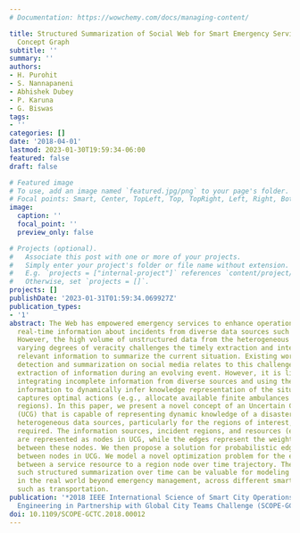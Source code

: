 ```yaml
---
# Documentation: https://wowchemy.com/docs/managing-content/

title: Structured Summarization of Social Web for Smart Emergency Services by Uncertain
  Concept Graph
subtitle: ''
summary: ''
authors:
- H. Purohit
- S. Nannapaneni
- Abhishek Dubey
- P. Karuna
- G. Biswas
tags:
- ''
categories: []
date: '2018-04-01'
lastmod: 2023-01-30T19:59:34-06:00
featured: false
draft: false

# Featured image
# To use, add an image named `featured.jpg/png` to your page's folder.
# Focal points: Smart, Center, TopLeft, Top, TopRight, Left, Right, BottomLeft, Bottom, BottomRight.
image:
  caption: ''
  focal_point: ''
  preview_only: false

# Projects (optional).
#   Associate this post with one or more of your projects.
#   Simply enter your project's folder or file name without extension.
#   E.g. `projects = ["internal-project"]` references `content/project/deep-learning/index.md`.
#   Otherwise, set `projects = []`.
projects: []
publishDate: '2023-01-31T01:59:34.069927Z'
publication_types:
- '1'
abstract: The Web has empowered emergency services to enhance operations by collecting
  real-time information about incidents from diverse data sources such as social media.
  However, the high volume of unstructured data from the heterogeneous sources with
  varying degrees of veracity challenges the timely extraction and integration of
  relevant information to summarize the current situation. Existing work on event
  detection and summarization on social media relates to this challenge of timely
  extraction of information during an evolving event. However, it is limited in both
  integrating incomplete information from diverse sources and using the integrated
  information to dynamically infer knowledge representation of the situation that
  captures optimal actions (e.g., allocate available finite ambulances to incident
  regions). In this paper, we present a novel concept of an Uncertain Concept Graph
  (UCG) that is capable of representing dynamic knowledge of a disaster event from
  heterogeneous data sources, particularly for the regions of interest, and resources/services
  required. The information sources, incident regions, and resources (e.g., ambulances)
  are represented as nodes in UCG, while the edges represent the weighted relationships
  between these nodes. We then propose a solution for probabilistic edge inference
  between nodes in UCG. We model a novel optimization problem for the edge assignment
  between a service resource to a region node over time trajectory. The output of
  such structured summarization over time can be valuable for modeling event dynamics
  in the real world beyond emergency management, across different smart city operations
  such as transportation.
publication: '*2018 IEEE International Science of Smart City Operations and Platforms
  Engineering in Partnership with Global City Teams Challenge (SCOPE-GCTC)*'
doi: 10.1109/SCOPE-GCTC.2018.00012
---
```


